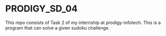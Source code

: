 # PRODIGY_SD_04
This repo consists of Task 2 of my internship at prodigy-infotech. This is a program that can solve a given sudoku challenge.
